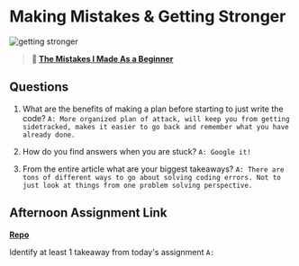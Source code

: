 # Making Mistakes & Getting Stronger

![getting stronger](https://bcw.blob.core.windows.net/public/img/lesson-images/js-bootcamp-logo.jpg)

> **📖 [The Mistakes I Made As a Beginner](https://codeworksacademy.com/fs-student-guide/resources/wk2/06-Coding-Mistakes)**

## Questions

1. What are the benefits of making a plan before starting to just write the code?
`A: More organized plan of attack, will keep you from getting sidetracked, makes it easier to go back and remember what you have already done.`

2. How do you find answers when you are stuck?
`A: Google it!`

3. From the entire article what are your biggest takeaways?
`A: There are tons of different ways to go about solving coding errors. Not to just look at things from one problem solving perspective.`

## Afternoon Assignment Link

**[Repo](https://github.com/Molly-Nettleton/boss-monster-js)**

Identify at least 1 takeaway from today's assignment
`
A: 
`